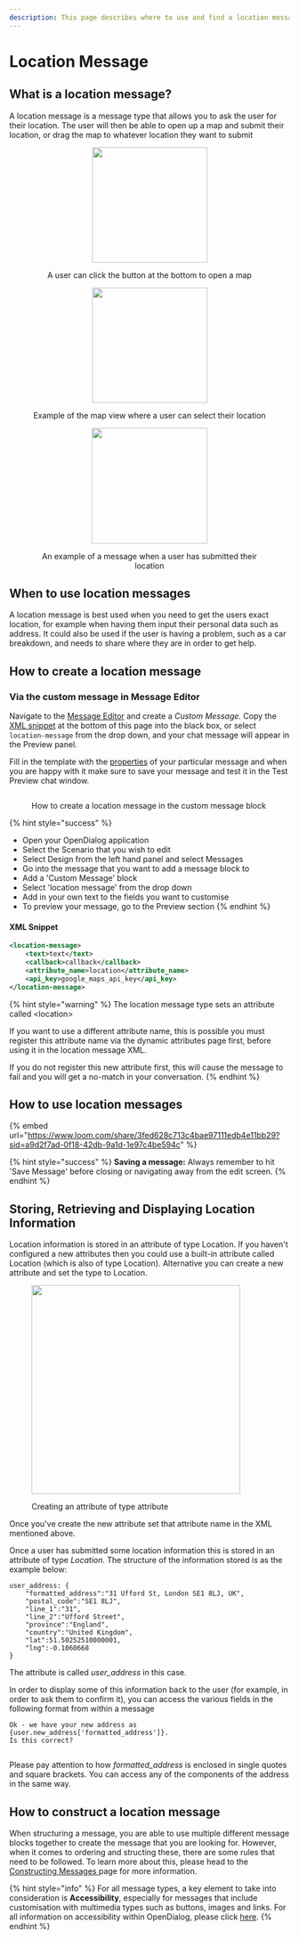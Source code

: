 ```yaml
---
description: This page describes where to use and find a location message type
---
```


# Location Message

## What is a location message?

A location message is a message type that allows you to ask the user for their location. The user will then be able to open up a map and submit their location, or drag the map to whatever location they want to submit

<div align="center" data-full-width="false">

<figure><img src="../../../../.gitbook/assets/Screenshot 2024-06-04 at 11.07.11.png" alt="" width="207"><figcaption><p>A user can click the button at the bottom to open a map </p></figcaption></figure>

 

<figure><img src="../../../../.gitbook/assets/Screenshot 2024-06-04 at 11.08.49.png" alt="" width="207"><figcaption><p>Example of the map view where a user can select their location</p></figcaption></figure>

 

<figure><img src="../../../../.gitbook/assets/location.png" alt="" width="208"><figcaption><p>An example of a message when a user has submitted their location</p></figcaption></figure>

</div>

## When to use location messages

A location message is best used when you need to get the users exact location, for example when having them input their personal data such as address. It could also be used if the user is having a problem, such as a car breakdown, and needs to share where they are in order to get help.

## How to create a location message

### Via the custom message in Message Editor

Navigate to the [Message Editor](../message-editor.md) and create a _Custom Message._ Copy the [XML snippet](location-message.md#xml-snippet) at the bottom of this page into the black box, or select `location-message` from the drop down, and your chat message will appear in the Preview panel.&#x20;

Fill in the template with the [properties](location-message.md#properties) of your particular message and when you are happy with it make sure to save your message and test it in the Test Preview chat window.&#x20;

<figure><img src="../../../../.gitbook/assets/Group 19.png" alt=""><figcaption><p>How to create a location message in the custom message block</p></figcaption></figure>

{% hint style="success" %}
* Open your OpenDialog application
* Select the Scenario that you wish to edit
* Select Design from the left hand panel and select Messages
* Go into the message that you want to add a message block to
* Add a 'Custom Message' block
* Select 'location message' from the drop down
* Add in your own text to the fields you want to customise
* To preview your message, go to the Preview section
{% endhint %}

#### XML Snippet

```xml
<location-message>
    <text>text</text>
    <callback>callback</callback>
    <attribute_name>location</attribute_name>
    <api_key>google_maps_api_key</api_key>
</location-message>
```

{% hint style="warning" %}
The location message type sets an attribute called \<location>&#x20;

If you want to use a different attribute name, this is possible you must register this attribute name via the dynamic attributes page first, before using it in the location message XML.&#x20;

If you do not register this new attribute first, this will cause the message to fail and you will get a no-match in your conversation.
{% endhint %}

## How to use location messages

{% embed url="https://www.loom.com/share/3fed628c713c4bae97111edb4e11bb29?sid=a9d2f7ad-0f18-42db-9a1d-1e97c4be594c" %}

{% hint style="success" %}
**Saving a message:** Always remember to hit 'Save Message' before closing or navigating away from the edit screen.
{% endhint %}

## Storing, Retrieving and Displaying Location Information

Location information is stored in an attribute of type Location. If you haven't configured a new attributes then you could use a built-in attribute called Location (which is also of type Location). Alternative you can create a new attribute and set the type to Location.&#x20;

<figure><img src="../../../../.gitbook/assets/image (529).png" alt="" width="375"><figcaption><p>Creating an attribute of type attribute</p></figcaption></figure>

Once you've create the new attribute set that attribute name in the XML mentioned above.&#x20;

Once a user has submitted some location information this is stored in an attribute of type _Location._ The structure of the information stored is as the example below:

```
user_address: {
    "formatted_address":"31 Ufford St, London SE1 8LJ, UK", 
    "postal_code":"SE1 8LJ", 
    "line_1":"31", 
    "line_2":"Ufford Street", 
    "province":"England", 
    "country":"United Kingdom", 
    "lat":51.50252510000001, 
    "lng":-0.1060668 
}
```

The attribute is called _user\_address_ in this case.&#x20;

In order to display some of this information back to the user (for example, in order to ask them to confirm it), you can access the various fields in the following format from within a message

```
Ok - we have your new address as {user.new_address['formatted_address']}. 
Is this correct?
```

<figure><img src="../../../../.gitbook/assets/image (529) (1).png" alt=""><figcaption></figcaption></figure>

Please pay attention to how _formatted\_address_ is enclosed in single quotes and square brackets. You can access any of the components of the address in the same way.&#x20;

## How to construct a location message

When structuring a message, you are able to use multiple different message blocks together to create the message that you are looking for. However, when it comes to ordering and structing these, there are some rules that need to be followed. To learn more about this, please head to the [Constructing Messages ](../constructing-messages.md)page for more information.

{% hint style="info" %}
For all message types, a key element to take into consideration is **Accessibility**, especially for messages that include customisation with multimedia types such as buttons, images and links. For all information on accessibility within OpenDialog, please click [here](../../designing-accessible-chatbots.md).
{% endhint %}
